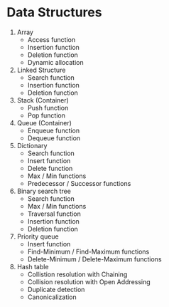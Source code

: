 # Data Structures

1. Array
   * Access function
   * Insertion function
   * Deletion function
   * Dynamic allocation
2. Linked Structure
   * Search function
   * Insertion function
   * Deletion function
3. Stack (Container)
   * Push function
   * Pop function
4. Queue (Container)
   * Enqueue function
   * Dequeue function
5. Dictionary
   * Search function
   * Insert function
   * Delete function
   * Max / Min functions
   * Predecessor / Successor functions
6. Binary search tree
   * Search function
   * Max / Min functions
   * Traversal function
   * Insertion function
   * Deletion function
7. Priority queue
   * Insert function
   * Find-Minimum / Find-Maximum functions
   * Delete-Minimum / Delete-Maximum functions
8. Hash table
   * Collistion resolution with Chaining
   * Collision resolution with Open Addressing
   * Duplicate detection
   * Canonicalization